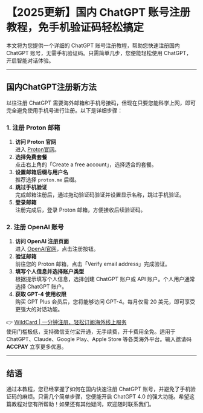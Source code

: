 # 【2025更新】国内 ChatGPT 账号注册教程，免手机验证码轻松搞定

本文将为您提供一个详细的 ChatGPT 账号注册教程，帮助您快速注册国内 ChatGPT 账号，无需手机验证码。只需简单几步，您便能轻松使用 ChatGPT，开启智能对话体验。

---

## 国内ChatGPT注册新方法

以往注册 ChatGPT 需要海外邮箱和手机号接码，但现在只要您能科学上网，即可完全避免使用手机号进行注册。以下是详细步骤：

### 1. 注册 Proton 邮箱

1. **访问 Proton 官网**  
   进入 [Proton官网](https://proton.me/)。  
2. **选择免费套餐**  
   点击右上角的「Create a free account」，选择适合的套餐。  
3. **设置邮箱后缀与用户名**  
   推荐选择 `proton.me` 后缀。  
4. **跳过手机验证**  
   完成邮箱注册后，通过拖动验证码验证并设置显示名称，跳过手机验证。  
5. **登录邮箱**  
   注册完成后，登录 Proton 邮箱，方便接收后续验证码。

### 2. 注册 OpenAI 账号

1. **访问 OpenAI 注册页面**  
   进入 [OpenAI官网](https://chat.openai.com/)，点击注册按钮。  
2. **验证邮箱**  
   前往您的 Proton 邮箱，点击「Verify email address」完成验证。  
3. **填写个人信息并选择账户类型**  
   根据提示填写个人信息，选择创建 ChatGPT 账户或 API 账户。个人用户通常选择 ChatGPT 账户。  
4. **获取 GPT-4 使用权限**  
   购买 GPT Plus 会员后，您将能够访问 GPT-4。每月仅需 20 美元，即可享受更强大的对话功能。

👉 [WildCard | 一分钟注册，轻松订阅海外线上服务](https://bbtdd.com/WildCard)  
使用门槛极低，支持微信支付宝开通，无手续费，开卡费用全免。适用于 ChatGPT、Claude、Google Play、Apple Store 等各类海外平台。输入邀请码 **ACCPAY** 立享更多优惠。

---

## 结语

通过本教程，您已经掌握了如何在国内快速注册 ChatGPT 账号，并避免了手机验证码的麻烦。只需几个简单步骤，您便能开启 ChatGPT 4.0 的强大功能。希望这篇教程对您有所帮助！如果还有其他疑问，欢迎随时联系我们。
